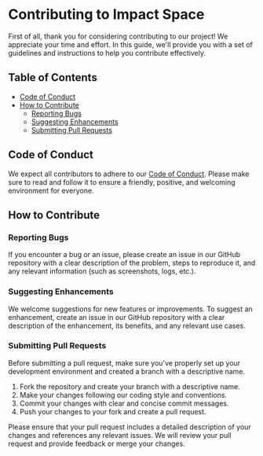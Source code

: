 # Contributing to Impact Space

First of all, thank you for considering contributing to our project! We appreciate your time and effort. In this guide, we'll provide you with a set of guidelines and instructions to help you contribute effectively.

## Table of Contents
- [Code of Conduct](#code-of-conduct)
- [How to Contribute](#how-to-contribute)
  - [Reporting Bugs](#reporting-bugs)
  - [Suggesting Enhancements](#suggesting-enhancements)
  - [Submitting Pull Requests](#submitting-pull-requests)

## Code of Conduct

We expect all contributors to adhere to our [Code of Conduct](CODE_OF_CONDUCT.md). Please make sure to read and follow it to ensure a friendly, positive, and welcoming environment for everyone.

## How to Contribute

### Reporting Bugs

If you encounter a bug or an issue, please create an issue in our GitHub repository with a clear description of the problem, steps to reproduce it, and any relevant information (such as screenshots, logs, etc.).

### Suggesting Enhancements

We welcome suggestions for new features or improvements. To suggest an enhancement, create an issue in our GitHub repository with a clear description of the enhancement, its benefits, and any relevant use cases.

### Submitting Pull Requests

Before submitting a pull request, make sure you've properly set up your development environment and created a branch with a descriptive name.

1. Fork the repository and create your branch with a descriptive name.
2. Make your changes following our coding style and conventions.
3. Commit your changes with clear and concise commit messages.
4. Push your changes to your fork and create a pull request.

Please ensure that your pull request includes a detailed description of your changes and references any relevant issues. We will review your pull request and provide feedback or merge your changes.
